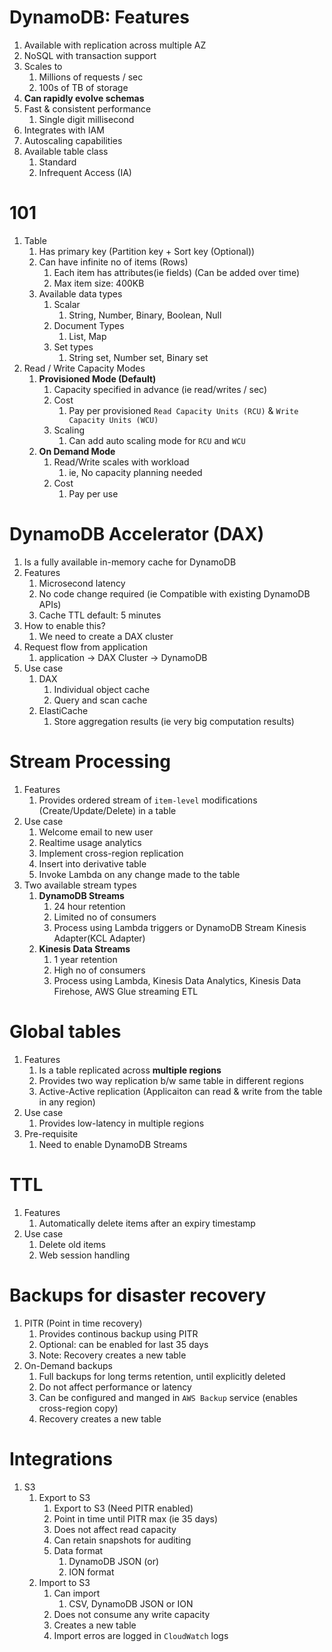 

# DynamoDB: Features

1. Available with replication across multiple AZ
2. NoSQL with transaction support
3. Scales to
   1. Millions of requests / sec
   2. 100s of TB of storage
4. **Can rapidly evolve schemas**
5. Fast & consistent performance
   1. Single digit millisecond
6. Integrates with IAM
7. Autoscaling capabilities
8. Available table class
   1. Standard
   2. Infrequent Access (IA)

# 101

1. Table
   1. Has primary key (Partition key + Sort key (Optional))
   2. Can have infinite no of items (Rows)
      1. Each item has attributes(ie fields) (Can be added over time)
      2. Max item size: 400KB
   3. Available data types
      1. Scalar
         1. String, Number, Binary, Boolean, Null
      2. Document Types
         1. List, Map
      3. Set types
         1. String set, Number set, Binary set
2. Read / Write Capacity Modes
   1. **Provisioned Mode (Default)**
      1. Capacity specified in advance (ie read/writes / sec)
      2. Cost
         1. Pay per provisioned `Read Capacity Units (RCU)` & `Write Capacity Units (WCU)`
      3. Scaling
         1. Can add auto scaling mode for `RCU` and `WCU`
   2. **On Demand Mode**
      1. Read/Write scales with workload
         1. ie, No capacity planning needed
      2. Cost
         1. Pay per use


# DynamoDB Accelerator (DAX)

1. Is a fully available in-memory cache for DynamoDB
2. Features
   1. Microsecond latency
   2. No code change required (ie Compatible with existing DynamoDB APIs)
   3. Cache TTL default: 5 minutes
3. How to enable this?
   1. We need to create a DAX cluster
4. Request flow from application
   1. application -> DAX Cluster -> DynamoDB
5. Use case
   1. DAX
      1. Individual object cache
      2. Query and scan cache
   2. ElastiCache
      1. Store aggregation results (ie very big computation results)

# Stream Processing

1. Features
   1. Provides ordered stream of `item-level` modifications (Create/Update/Delete) in a table
2. Use case
   1. Welcome email to new user
   2. Realtime usage analytics
   3. Implement cross-region replication
   4. Insert into derivative table
   5. Invoke Lambda on any change made to the table
3. Two available stream types
   1. **DynamoDB Streams**
      1. 24 hour retention
      2. Limited no of consumers
      3. Process using Lambda triggers or DynamoDB Stream Kinesis Adapter(KCL Adapter)
   2. **Kinesis Data Streams**
      1. 1 year retention
      2. High no of consumers
      3. Process using Lambda, Kinesis Data Analytics, Kinesis Data Firehose, AWS Glue streaming ETL
   

# Global tables

1. Features
   1. Is a table replicated across **multiple regions**
   2. Provides two way replication b/w same table in different regions
   3. Active-Active replication (Applicaiton can read & write from the table in any region) 
2. Use case
   1. Provides low-latency in multiple regions
3. Pre-requisite
   1. Need to enable DynamoDB Streams

# TTL

1. Features
   1. Automatically delete items after an expiry timestamp
2. Use case
   1. Delete old items
   2. Web session handling

# Backups for disaster recovery

1. PITR (Point in time recovery)
   1. Provides continous backup using PITR
   2. Optional: can be enabled for last 35 days
   3. Note: Recovery creates a new table
2. On-Demand backups
   1. Full backups for long terms retention, until explicitly deleted
   2. Do not affect performance or latency
   3. Can be configured and manged in `AWS Backup` service (enables cross-region copy)
   4. Recovery creates a new table

# Integrations

1. S3
   1. Export to S3
      1. Export to S3 (Need PITR enabled)
      2. Point in time until PITR max (ie 35 days)
      3. Does not affect read capacity
      4. Can retain snapshots for auditing
      5. Data format
         1. DynamoDB JSON (or)
         2. ION format
   2. Import to S3
      1. Can import
         1. CSV, DynamoDB JSON or ION
      2. Does not consume any write capacity
      3. Creates a new table
      4. Import erros are logged in `CloudWatch` logs

